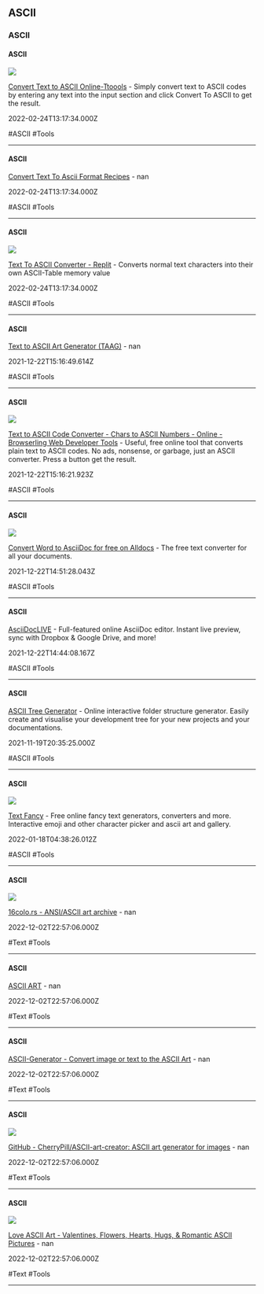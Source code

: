## ASCII
### ASCII

#### ASCII

![](https://toolsaday.com/text-tools/assets/images/og-toolsaday.png)

[Convert Text to ASCII Online-Ttoools](https://toolsaday.com/text-tools/text-to-ascii) - Simply convert text to ASCII codes by entering any text into the input section and click Convert To ASCII to get the result.

2022-02-24T13:17:34.000Z

#ASCII #Tools

---

#### ASCII

[Convert Text To Ascii Format Recipes](https://www.tfrecipes.com/convert-text-to-ascii-format) - nan

2022-02-24T13:17:34.000Z

#ASCII #Tools

---

#### ASCII

![](https://replit.com/public/images/replit-logo-800x600.png)

[Text To ASCII Converter - Replit](https://replit.com/@Exunys/Text-To-ASCII-Converter) - Converts normal text characters into their own ASCII-Table memory value

2022-02-24T13:17:34.000Z

#ASCII #Tools

---

#### ASCII

[Text to ASCII Art Generator (TAAG)](https://patorjk.com/software/taag#p=display&f=Graffiti&t=Type%20Something%20) - nan

2021-12-22T15:16:49.614Z

#ASCII #Tools

---

#### ASCII

![](https://www.browserling.com/images/browserling-cross-browser-testing-fb-og-image.png)

[Text to ASCII Code Converter - Chars to ASCII Numbers - Online - Browserling Web Developer Tools](https://www.browserling.com/tools/text-to-ascii) - Useful, free online tool that converts plain text to ASCII codes. No ads, nonsense, or garbage, just an ASCII converter. Press a button  get the result.

2021-12-22T15:16:21.923Z

#ASCII #Tools

---

#### ASCII

![](https://alldocs.app/assets/images/opengraph.png)

[Convert Word to AsciiDoc for free on Alldocs](https://alldocs.app/convert-word-docx-to-asciidoc) - The free text converter for all your documents.

2021-12-22T14:51:28.043Z

#ASCII #Tools

---

#### ASCII

[AsciiDocLIVE](https://asciidoclive.com/edit/scratch/2) - Full-featured online AsciiDoc editor. Instant live preview, sync with Dropbox & Google Drive, and more!

2021-12-22T14:44:08.167Z

#ASCII #Tools

---

#### ASCII

[ASCII Tree Generator](https://ascii-tree-generator.com) - Online interactive folder structure generator. Easily create and visualise your development tree for your new projects and your documentations.

2021-11-19T20:35:25.000Z

#ASCII #Tools

---

#### ASCII

![](https://textfancy.com/img/og.jpg)

[Text Fancy](https://textfancy.com) - Free online fancy text generators, converters and more. Interactive emoji and other character picker and ascii art and gallery.

2022-01-18T04:38:26.012Z

#ASCII #Tools

---

#### ASCII

![](https://16colo.rs/static/16c-og.png)

[16colo.rs - ANSI/ASCII art archive](https://16colo.rs) - nan

2022-12-02T22:57:06.000Z

#Text #Tools

---

#### ASCII

[ASCII ART](https://ascii.co.uk/art) - nan

2022-12-02T22:57:06.000Z

#Text #Tools

---

#### ASCII

[ASCII-Generator - Convert image or text to the ASCII Art](https://ascii-generator.site) - nan

2022-12-02T22:57:06.000Z

#Text #Tools

---

#### ASCII

![](https://opengraph.githubassets.com/0ab2ba04ab4e94683071b764b7d5c44e65dc250f467b4ffd0e2bfab654dbae9d/CherryPill/ASCII-art-creator)

[GitHub - CherryPill/ASCII-art-creator: ASCII art generator for images](https://github.com/CherryPill/ASCII-art-creator) - nan

2022-12-02T22:57:06.000Z

#Text #Tools

---

#### ASCII

![](http://loveascii.com/images/fbshare.jpg)

[Love ASCII Art - Valentines, Flowers, Hearts, Hugs, & Romantic ASCII Pictures](http://loveascii.com) - nan

2022-12-02T22:57:06.000Z

#Text #Tools

---
